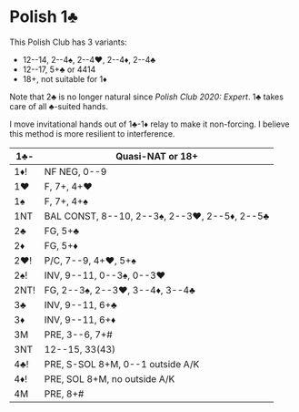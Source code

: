 # Polish 1♣

This Polish Club has 3 variants:

- 12--14, 2--4♠, 2--4♥, 2--4♦, 2--4♣
- 12--17, 5+♣ or 4414
- 18+, not suitable for 1♦

Note that 2♣ is no longer natural since *Polish Club 2020: Expert*.  1♣ takes
care of all ♣-suited hands.

I move invitational hands out of 1♣-1♦ relay to make it non-forcing.  I believe
this method is more resilient to interference.

| 1♣-  | Quasi-NAT or 18+ |
|------|------------------|
| 1♦!  | NF NEG, 0--9
| 1♥   | F, 7+, 4+♥
| 1♠   | F, 7+, 4+♠
| 1NT  | BAL CONST, 8--10, 2--3♠, 2--3♥, 2--5♦, 2--5♣
| 2♣   | FG, 5+♣
| 2♦   | FG, 5+♦
| 2♥!  | P/C, 7--9, 4+♥, 5+♠
| 2♠!  | INV, 9--11, 0--3♠, 0--3♥
| 2NT! | FG, 2--3♠, 2--3♥, 3--4♦, 3--4♣
| 3♣   | INV, 9--11, 6+♣
| 3♦   | INV, 9--11, 6+♦
| 3M   | PRE, 3--6, 7+#
| 3NT  | 12--15, 33(43)
| 4♣!  | PRE, S-SOL 8+M, 0--1 outside A/K
| 4♦!  | PRE, SOL 8+M, no outside A/K
| 4M   | PRE, 8+#
